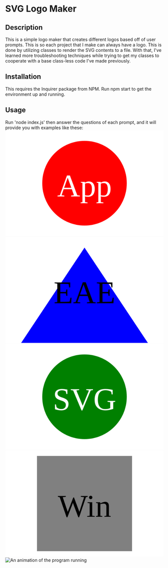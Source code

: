 # SVG Logo Maker

## Description

This is a simple logo maker that creates different logos based off of user prompts. This is so each project that I make can always have a logo. This is done by utilizing classes to render the SVG contents to a file. With that, I've learned more troubleshooting techniques while trying to get my classes to cooperate with a base class-less code I've made previously.


## Installation

This requires the Inquirer package from NPM. Run npm start to get the environment up and running.

## Usage

Run 'node index.js' then answer the questions of each prompt, and it will provide you with examples like these:
![A red circle with white text that says App](examples/applogo.svg)
![A blue triangle with black text that says EAE](examples/eaelogo.svg)
![A green circle with white text that says SVG](examples/logo.svg)
![A grey box with black text that says Win](examples/Winlogo.svg)
![An animation of the program running](examples/example.gif)


